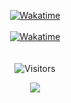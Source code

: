 <p align="center">
	<a href="https://wakatime.com/@WilliamVenner" target="_blank">
	<img alt="Wakatime" src="https://wakatime.com/badge/user/290c1f53-b9ed-44b5-823b-7f44d0b56084.svg"/>
	<br/><br/>
	<img alt="Wakatime" src="https://github-readme-stats.vercel.app/api/wakatime?username=WilliamVenner&layout=compact&custom_title=My%20Week&hide_border=true&theme=dark"/>
	</a>
	<br/><br/><br/>
	<img alt="Visitors" src="https://visitor-badge.laobi.icu/badge?page_id=WilliamVenner"/>
</p>
<p align="center">
	<img src="https://i.imgur.com/Un4akZe.gif"/>
</p>
